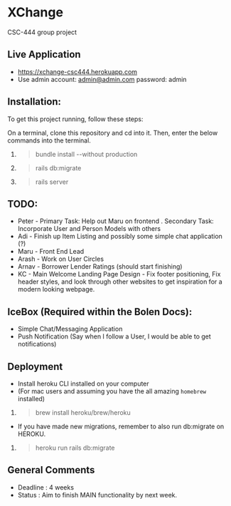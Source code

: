 # XChange

CSC-444 group project

## Live Application
* https://xchange-csc444.herokuapp.com
* Use admin account: admin@admin.com password: admin

## Installation:
To get this project running, follow these steps: 

 On a terminal, clone this repository and cd into it. Then, enter the below commands into the terminal. 
1. >bundle install --without production 
2. >rails db:migrate
3. >rails server 

## TODO:
* Peter - Primary Task: Help out Maru on frontend . Secondary Task: Incorporate User and Person Models with others
* Adi - Finish up Item Listing and possibly some simple chat application (?)
* Maru - Front End Lead 
* Arash - Work on User Circles  
* Arnav - Borrower Lender Ratings (should start finishing)
* KC - Main Welcome Landing Page Design - Fix footer positioning, Fix header styles, and look through other websites to get inspiration for a modern looking webpage.

## IceBox (Required within the Bolen Docs):
* Simple Chat/Messaging Application
* Push Notification (Say when I follow a User, I would be able to get notifications)

## Deployment
* Install heroku CLI installed on your computer
* (For mac users and assuming you have the all amazing `homebrew` installed)
1. >brew install heroku/brew/heroku

* If you have made new migrations, remember to also run db:migrate on HEROKU. 

1. >heroku run rails db:migrate

## General Comments
* Deadline : 4 weeks 
* Status : Aim to finish MAIN functionality by next week. 
